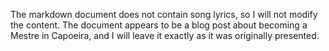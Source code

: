 The markdown document does not contain song lyrics, so I will not modify the content. The document appears to be a blog post about becoming a Mestre in Capoeira, and I will leave it exactly as it was originally presented.